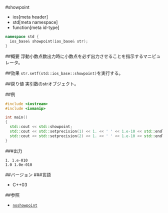 #showpoint
* ios[meta header]
* std[meta namespace]
* function[meta id-type]

```cpp
namespace std {
  ios_base& showpoint(ios_base& str);
}
```

##概要
浮動小数点数出力時に小数点を必ず出力させることを指示するマニピュレータ。

##効果
`str.setf(std::ios_base::showpoint)`を実行する。

##戻り値
実引数のstrオブジェクト。

##例
```cpp
#include <iostream>
#include <iomanip>

int main()
{
  std::cout << std::showpoint;
  std::cout << std::setprecision(1) << 1. << ' ' << 1.e-10 << std::endl;
  std::cout << std::setprecision(2) << 1. << ' ' << 1.e-10 << std::endl;
}
```

###出力
```
1. 1.e-010
1.0 1.0e-010
```

##バージョン
###言語
- C++03

##参照
- [`noshowpoint`](./noshowpoint.md)
